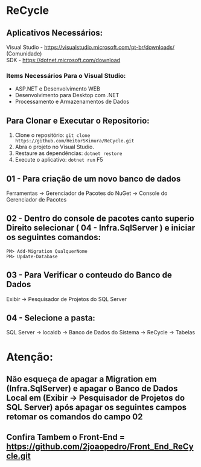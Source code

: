 # ReCycle

## Aplicativos Necessários:
Visual Studio - https://visualstudio.microsoft.com/pt-br/downloads/ (Comunidade)
<br/>
SDK - https://dotnet.microsoft.com/download

### Items Necessários Para o Visual Studio:
- ASP.NET e Desenvolvimento WEB
- Desenvolvimento para Desktop com .NET
- Processamento e Armazenamentos de Dados

## Para Clonar e Executar o Repositorio:
1. Clone o repositório: `git clone https://github.com/HeitorSKimura/ReCycle.git`
2. Abra o projeto no Visual Studio.
3. Restaure as dependências: `dotnet restore`
4. Execute o aplicativo: `dotnet run` F5

## 01 - Para criação de um novo banco de dados
Ferramentas -> Gerenciador de Pacotes do NuGet -> Console do Gerenciador de Pacotes

## 02 - Dentro do console de pacotes canto superio Direito selecionar ( 04 - Infra.SqlServer ) e iniciar os seguintes comandos:
`PM> Add-Migration QualquerNome`
<br/>
`PM> Update-Database`

## 03 - Para Verificar o conteudo do Banco de Dados
Exibir -> Pesquisador de Projetos do SQL Server

## 04 - Selecione a pasta: 
SQL Server -> localdb -> Banco de Dados do Sistema -> ReCycle -> Tabelas 

# Atenção:
## Não esqueça de apagar a Migration em (Infra.SqlServer) e apagar o Banco de Dados Local em (Exibir -> Pesquisador de Projetos do SQL Server) após apagar os seguintes campos retomar os comandos do campo 02


## Confira Tambem o Front-End = https://github.com/2joaopedro/Front_End_ReCycle.git
